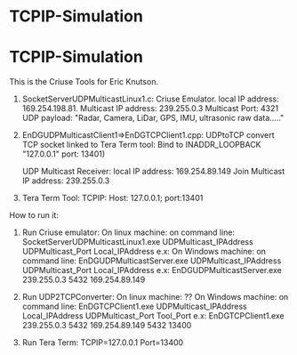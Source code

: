 # TCPIP-Simulation

# TCPIP-Simulation

This is the Criuse Tools for Eric Knutson.
1. SocketServerUDPMulticastLinux1.c: Criuse Emulator.
     local IP address: 169.254.198.81.
     Multicast IP address: 239.255.0.3
     Multicast Port: 4321
     UDP payload: "Radar, Camera, LiDar, GPS, IMU, ultrasonic raw data....."

2. EnDGUDPMulticastClient1=>EnDGTCPClient1.cpp:  UDPtoTCP convert
     TCP socket linked to Tera Term tool:
     Bind to INADDR_LOOPBACK   "127.0.0.1" port: 13401)

     UDP Multicast Receiver:
     local IP address: 169.254.89.149
     Join Multicast IP address: 239.255.0.3

3. Tera Term Tool:
      TCPIP: Host: 127.0.0.1; port:13401


How to run it:

1. Run Criuse emulator:
   On linux machine:  on command line:   SocketServerUDPMulticastLinux1.exe UDPMulticast_IPAddress UDPMulticast_Port Local_IPAddress
    e.x:
   On Windows machine: on command line:   EnDGUDPMulticastServer.exe UDPMulticast_IPAddress UDPMulticast_Port Local_IPAddress
    e.x: EnDGUDPMulticastServer.exe 239.255.0.3 5432 169.254.89.149

2. Run UDP2TCPConverter:
   On linux machine:  ??
   On Windows machine: on command line:   EnDGTCPClient1.exe  UDPMulticast_IPAddress Local_IPAddress UDPMulticast_Port Tool_Port
    e.x: EnDGTCPClient1.exe 239.255.0.3 5432 169.254.89.149 5432 13400

3. Run Tera Term: TCPIP=127.0.0.1  Port=13400






